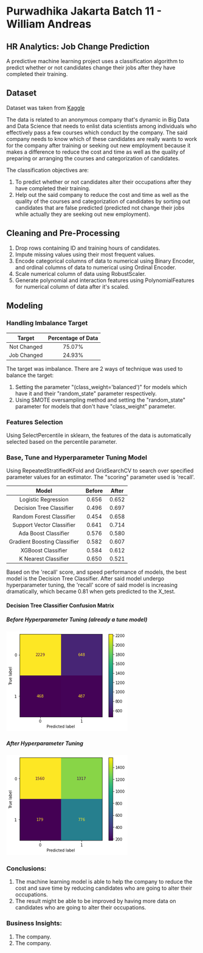 # Purwadhika Jakarta Batch 11 - William Andreas

## HR Analytics: Job Change Prediction

A predictive machine learning project uses a classification algorithm to predict whether or not candidates change their jobs after they have completed their training.

## Dataset

Dataset was taken from [Kaggle](https://www.kaggle.com/arashnic/hr-analytics-job-change-of-data-scientists)

The data is related to an anonymous company that's dynamic in Big Data and Data Science that needs to enlist data scientists among individuals who effectively pass a few courses which conduct by the company. The said company needs to know which of these candidates are really wants to work for the company after training or seeking out new employment because it makes a difference to reduce the cost and time as well as the quality of preparing or arranging the courses and categorization of candidates.

The classification objectives are:
1. To predict whether or not candidates alter their occupations after they have completed their training.
2. Help out the said company to reduce the cost and time as well as the quality of the courses and categorization of candidates by sorting out candidates that are false predicted (predicted not change their jobs while actually they are seeking out new employment).

## Cleaning and Pre-Processing

1. Drop rows containing ID and training hours of candidates.
2. Impute missing values using their most frequent values.
3. Encode categorical columns of data to numerical using Binary Encoder, and ordinal columns of data to numerical using Ordinal Encoder.
4. Scale numerical column of data using RobustScaler.
5. Generate polynomial and interaction features using PolynomialFeatures for numerical column of data after it's scaled.

## Modeling

### Handling Imbalance Target

|  Target  | Percentage of Data |
|:-:|:-:|
| Not Changed | 75.07% |
| Job Changed | 24.93% |

The target was imbalance. There are 2 ways of technique was used to balance the target:

1. Setting the parameter "(class_weight='balanced')" for models which have it and their "random_state" parameter respectively.
2. Using SMOTE oversampling method and setting the "random_state" parameter for models that don't have "class_weight" parameter.

### Features Selection

Using SelectPercentile in sklearn, the features of the data is automatically selected based on the percentile parameter.

### Base, Tune and Hyperparameter Tuning Model

Using RepeatedStratifiedKFold and GridSearchCV to search over specified parameter values for an estimator. The "scoring" parameter used is 'recall'.

| Model |  Before  | After |
|:-:|:-:|:-:|
| Logistic Regression | 0.656 | 0.652 |
| Decision Tree Classifier | 0.496 | 0.697 |
| Random Forest Classifier | 0.454 | 0.658 |
| Support Vector Classifier | 0.641 | 0.714 |
| Ada Boost Classifier | 0.576 | 0.580 |
| Gradient Boosting Classifier | 0.582 | 0.607 |
| XGBoost Classifier | 0.584 | 0.612 |
| K Nearest Classifier | 0.650 | 0.521 |

Based on the 'recall' score, and speed performance of models, the best model is the Decision Tree Classifier. After said model undergo hyperparameter tuning, the 'recall' score of said model is increasing dramatically, which became 0.81 when gets predicted to the X_test.

#### Decision Tree Classifier Confusion Matrix

##### Before Hyperparameter Tuning (already a tune model)

![DTC Default Confusion Matrix](https://raw.githubusercontent.com/W1lly-Wonka/Prediction-Final-Project/main/Visualizations/DTC%20Default%20Confusion%20Matrix.png "DTC Default Confusion Matrix")

##### After Hyperparameter Tuning

![DTC Hyperparameter Tuning Confusion Matrix](https://raw.githubusercontent.com/W1lly-Wonka/Prediction-Final-Project/main/Visualizations/DTC%20Hyperparameter%20Tuniing%20Confusion%20Matrix.png "DTC Hyperparameter Tuning Confusion Matrix")

### Conclusions:

1. The machine learning model is able to help the company to reduce the cost and save time by reducing candidates who are going to alter their occupations.
2. The result might be able to be improved by having more data on candidates who are going to alter their occupations.

### Business Insights:

1. The company.
2. The company.
